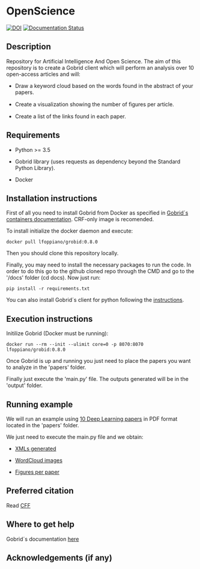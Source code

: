 # OpenScience
[![DOI](https://zenodo.org/badge/762679154.svg)](https://zenodo.org/doi/10.5281/zenodo.10702188)
[![Documentation Status](https://readthedocs.org/projects/openscience/badge/?version=latest)](https://openscience.readthedocs.io/en/latest/?badge=latest)


 ## Description

Repository for Artificial Intelligence And Open Science. The aim of this repository is to create a Gobrid client which will perform an analysis over 10
open-access articles and will:

- Draw a keyword cloud based on the words found in the abstract of your papers.
  
- Create a visualization showing the number of ﬁgures per article.
  
- Create a list of the links found in each paper.



 ## Requirements
- Python >= 3.5

- Gobrid library (uses requests as dependency beyond the Standard Python Library).

- Docker
 ## Installation instructions
First of all you need to install Gobrid from Docker as specified in [Gobrid´s containers documentation](https://grobid.readthedocs.io/en/latest/Grobid-docker/). CRF-only image is recomended.

To install initialize the docker daemon and execute: 
```
docker pull lfoppiano/grobid:0.8.0
```

Then you should clone this repository locally.

Finally, you may need to install the necessary packages to run the code. In order to do this go to the github cloned repo through the CMD and go to the '/docs' folder (cd docs). Now just run:

```
pip install -r requirements.txt
```

 You can also install Gobrid´s client for python following the [instructions](https://github.com/kermitt2/grobid_client_python).
 ## Execution instructions
Initilize Gobrid (Docker must be running): 
```
docker run --rm --init --ulimit core=0 -p 8070:8070 lfoppiano/grobid:0.8.0
```

Once Gobrid is up and running you just need to place the papers you want to analyze in the 'papers' folder.

Finally just execute the 'main.py' file. The outputs generated will be in the 'output' folder.

 ## Running example
We will run an example using [10 Deep Learning papers](https://github.com/MrGG14/OpenScience/tree/main/papers) in PDF format located in the 'papers' folder.

We just need to execute the main.py file and we obtain: 

- [XMLs generated](https://github.com/MrGG14/OpenScience/tree/main/output)

- [WordCloud images](https://github.com/MrGG14/OpenScience/tree/main/output/imgs/WordCloud)

- [Figures per paper](https://github.com/MrGG14/OpenScience/tree/main/output/imgs/FigHist)
 
 ## Preferred citation 
 Read [CFF](https://github.com/MrGG14/OpenScience/blob/main/CITATION.cff)
 ## Where to get help
Gobrid´s documentation [here](https://github.com/kermitt2/grobid_client_python)
 ## Acknowledgements (if any)
